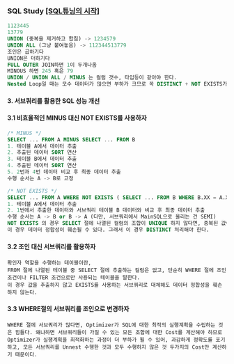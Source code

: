 ### SQL Study [[SQL튜닝의 시작]](http://www.kyobobook.co.kr/product/detailViewKor.laf?barcode=9788996817932)

```sql
1123445
13779
UNION (중복을 제거하고 합침) -> 1234579
UNION ALL (그냥 붙여놓음) -> 112344513779
조인은 곱하기다
UNION은 더하기다
FULL OUTER JOIN하면 1이 두개나옴
MINOUS 하면 245 혹은 79
UNION / UNION ALL / MINUS 는 컬럼 갯수, 타입등이 같아야 한다.
Nested Loop일 때는 모수 데이터가 많으면 부하가 크므로 꼭 DISTINCT + NOT EXISTS가 답은 아니다.
```

#### 3. 서브쿼리를 활용한 SQL 성능 개선

#### 3.1 비효율적인 MINUS 대신 NOT EXISTS를 사용하자
```sql
/* MINUS */
SELECT ... FROM A MINUS SELECT ... FROM B
1. 테이블 A에서 데이터 추출
2. 추출된 데이터 SORT 연산
3. 테이블 B에서 데이터 추출
4. 추출된 데이터 SORT 연산
5. 2번과 4번 데이터 비교 후 최종 데이터 추출
수행 순서는 A -> B로 고정

/* NOT EXISTS */
SELECT ... FROM A WHERE NOT EXISTS ( SELECT ... FROM B WHERE B.XX = A.XX )
1. 테이블 A에서 데이터 추출
2. 1번에서 추출한 데이터와 서브쿼리 테이블 B 데이터와 비교 후 최종 데이터 추출
수행 순서는 A -> B or B -> A (다만, 서브쿼리에서 MainSQL으로 올리는 건 SEMI)
NOT EXISTS 의 경우 SELECT 절에 나열된 컬럼의 조합이 UNIQUE 하지 않다면, 중복된 값이 추출될 가능성이 있다. 
이 경우 데이터 정합성이 훼손될 수 있다. 그래서 이 경우 DISTINCT 처리해야 한다. 
```
#### 3.2 조인 대신 서브쿼리를 활용하자
```
확인자 역할을 수행하는 테이블이란, 
FROM 절에 나열된 테이블 중 SELECT 절에 추출하는 컬럼은 없고, 단순히 WHERE 절에 조인조건이나 FILTER 조건으로만 사용되는 테이블을 말한다.
이 경우 값을 추출하지 않고 EXISTS를 사용하는 서브쿼리로 대체해도 데이터 정합성을 훼손하지 않는다.
```

#### 3.3 WHERE절의 서브쿼리를 조인으로 변경하자
```
WHERE 절에 서브쿼리가 많다면, Optimizer가 SQL에 대한 최적의 실행계획을 수립하는 것은 힘들다. 왜냐하면 서브쿼리들이 가질 수 있는 모든 조합에 대한 Cost를 계산해야 하므로 Optimizer가 실행계획을 최적화하는 과정이 더 부하가 될 수 있어, 과감하게 정확도를 포기하고, 모든 서브쿼리를 Unnest 수행한 것과 모두 수행하지 않은 것 두가지의 Cost만 계산하기 때문이다. 
```


